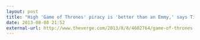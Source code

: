 ```yaml
---
layout: post
title: "High 'Game of Thrones' piracy is 'better than an Emmy,' says Time Warner CEO"
date: 2013-08-08 21:52
external-url: http://www.theverge.com/2013/8/8/4602764/game-of-thrones-piracy-better-than-an-emmy-says-time-warner-ceo
---
```

